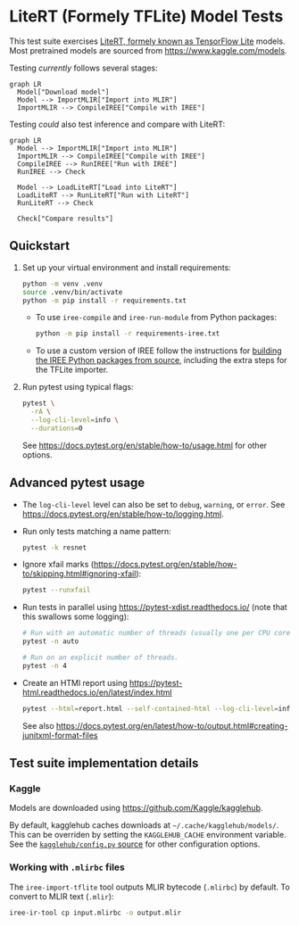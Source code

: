 # LiteRT (Formely TFLite) Model Tests

This test suite exercises
[LiteRT, formely known as TensorFlow Lite](https://ai.google.dev/edge/litert)
models. Most pretrained models are sourced from https://www.kaggle.com/models.

Testing *currently* follows several stages:

```mermaid
graph LR
  Model["Download model"]
  Model --> ImportMLIR["Import into MLIR"]
  ImportMLIR --> CompileIREE["Compile with IREE"]
```

Testing *could* also test inference and compare with LiteRT:

```mermaid
graph LR
  Model --> ImportMLIR["Import into MLIR"]
  ImportMLIR --> CompileIREE["Compile with IREE"]
  CompileIREE --> RunIREE["Run with IREE"]
  RunIREE --> Check

  Model --> LoadLiteRT["Load into LiteRT"]
  LoadLiteRT --> RunLiteRT["Run with LiteRT"]
  RunLiteRT --> Check

  Check["Compare results"]
```

## Quickstart

1. Set up your virtual environment and install requirements:

    ```bash
    python -m venv .venv
    source .venv/bin/activate
    python -m pip install -r requirements.txt
    ```

    * To use `iree-compile` and `iree-run-module` from Python packages:

        ```bash
        python -m pip install -r requirements-iree.txt
        ```

    * To use a custom version of IREE follow the instructions for
      [building the IREE Python packages from source](https://iree.dev/building-from-source/getting-started/#python-bindings),
      including the extra steps for the TFLite importer.

2. Run pytest using typical flags:

    ```bash
    pytest \
      -rA \
      --log-cli-level=info \
      --durations=0
    ```

    See https://docs.pytest.org/en/stable/how-to/usage.html for other options.

## Advanced pytest usage

* The `log-cli-level` level can also be set to `debug`, `warning`, or `error`.
  See https://docs.pytest.org/en/stable/how-to/logging.html.
* Run only tests matching a name pattern:

    ```bash
    pytest -k resnet
    ```

* Ignore xfail marks
  (https://docs.pytest.org/en/stable/how-to/skipping.html#ignoring-xfail):

    ```bash
    pytest --runxfail
    ```

* Run tests in parallel using https://pytest-xdist.readthedocs.io/
  (note that this swallows some logging):

    ```bash
    # Run with an automatic number of threads (usually one per CPU core).
    pytest -n auto

    # Run on an explicit number of threads.
    pytest -n 4
    ```

* Create an HTMl report using https://pytest-html.readthedocs.io/en/latest/index.html

    ```bash
    pytest --html=report.html --self-contained-html --log-cli-level=info
    ```

    See also
    https://docs.pytest.org/en/latest/how-to/output.html#creating-junitxml-format-files

## Test suite implementation details

### Kaggle

Models are downloaded using https://github.com/Kaggle/kagglehub.

By default, kagglehub caches downloads at `~/.cache/kagglehub/models/`. This
can be overriden by setting the `KAGGLEHUB_CACHE` environment variable. See the
[`kagglehub/config.py` source](https://github.com/Kaggle/kagglehub/blob/main/src/kagglehub/config.py)
for other configuration options.

### Working with `.mlirbc` files

The `iree-import-tflite` tool outputs MLIR bytecode (`.mlirbc`) by default. To
convert to MLIR text (`.mlir`):

```bash
iree-ir-tool cp input.mlirbc -o output.mlir
```
